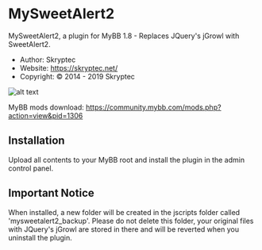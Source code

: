# MySweetAlert2

MySweetAlert2, a plugin for MyBB 1.8 - Replaces JQuery's jGrowl with SweetAlert2.
* Author: Skryptec
* Website: https://skryptec.net/
* Copyright: © 2014 - 2019 Skryptec

![alt text](https://i.imgur.com/KURvZoF.png)

MyBB mods download: https://community.mybb.com/mods.php?action=view&pid=1306

## Installation

Upload all contents to your MyBB root and install the plugin in the admin control panel.

## Important Notice

When installed, a new folder will be created in the jscripts folder called 'mysweetalert2_backup'. Please do not delete this folder, your original files with JQuery's jGrowl are stored in there and will be reverted when you uninstall the plugin.
